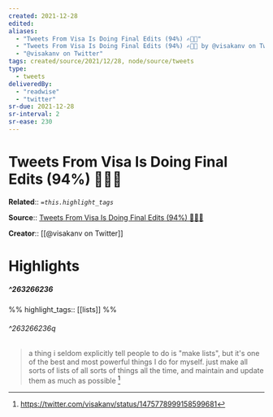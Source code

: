 ```yaml
---
created: 2021-12-28
edited:
aliases:
  - "Tweets From Visa Is Doing Final Edits (94%) ✍🏾📖"
  - "Tweets From Visa Is Doing Final Edits (94%) ✍🏾📖 by @visakanv on Twitter"
  - "@visakanv on Twitter"
tags: created/source/2021/12/28, node/source/tweets
type: 
  - tweets
deliveredBy: 
  - "readwise"
  - "twitter"
sr-due: 2021-12-28
sr-interval: 2
sr-ease: 230
---
```

# Tweets From Visa Is Doing Final Edits (94%) ✍🏾📖

**Related**:: 
*`=this.highlight_tags`*

**Source**:: [Tweets From Visa Is Doing Final Edits (94%) ✍🏾📖](https://twitter.com/visakanv)

**Creator**:: [[@visakanv on Twitter]]

# Highlights
##### ^263266236

  
%%
highlight_tags:: [[lists]]
%%

###### ^263266236q

> a thing i seldom explicitly tell people to do is "make lists", but it's one of the best and most powerful things I do for myself. just make all sorts of lists of all sorts of things all the time, and maintain and update them as much as possible 
  [^263266236]

[^263266236]: https://twitter.com/visakanv/status/1475778999158599681

